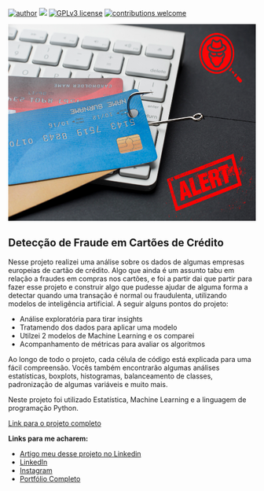 [![author](https://img.shields.io/badge/author-felipeferreira-red.svg)](https://www.linkedin.com/in/felipeferreiratids/) [![](https://img.shields.io/badge/python-3.7+-blue.svg)](https://www.python.org/downloads/release/python-365/) [![GPLv3 license](https://img.shields.io/badge/License-GPLv3-blue.svg)](http://perso.crans.org/besson/LICENSE.html) [![contributions welcome](https://img.shields.io/badge/contributions-welcome-brightgreen.svg?style=flat)](https://github.com/ferreiramar96/Data_Science)

<p align="center">
  <img src="https://raw.githubusercontent.com/ferreiramar96/Deteccao-Fraude-Cartao-Credito/main/fraud_cartao.png" alt="imagem maneira relacionada ao projeto"height=400px >
</p>

## Detecção de Fraude em Cartões de Crédito

Nesse projeto realizei uma análise sobre os dados de algumas empresas europeias de cartão de crédito. Algo que ainda é um assunto tabu em relação a fraudes em compras nos cartões, e foi a partir dai que partir para fazer esse projeto e construir algo que pudesse ajudar de alguma forma a detectar quando uma transação é normal ou fraudulenta, utilizando modelos de inteligência artificial. A seguir alguns pontos do projeto:
* Análise exploratória para tirar insights
* Tratamendo dos dados para aplicar uma modelo
* Utilzei 2 modelos de Machine Learning e os comparei
* Acompanhamento de métricas para avaliar os algoritmos

Ao longo de todo o projeto, cada célula de código está explicada para uma fácil compreensão. Vocês também encontrarão algumas análises estatísticas, boxplots, histogramas, balanceamento de classes, padronização de algumas variáveis e muito mais.

Neste projeto foi utilizado Estatística, Machine Learning e a linguagem de programação Python.


[Link para o projeto completo](https://bit.ly/40uSnFa)

**Links para me acharem:**
* [Artigo meu desse projeto no Linkedin](https://www.linkedin.com/feed/update/urn:li:activity:7029453146036789248/)
* [LinkedIn](https://www.linkedin.com/in/felipeferreiratids/)
* [Instagram](https://www.instagram.com/ferreiramar96/)
* [Portfólio Completo](https://github.com/ferreiramar96/Data_Science)
